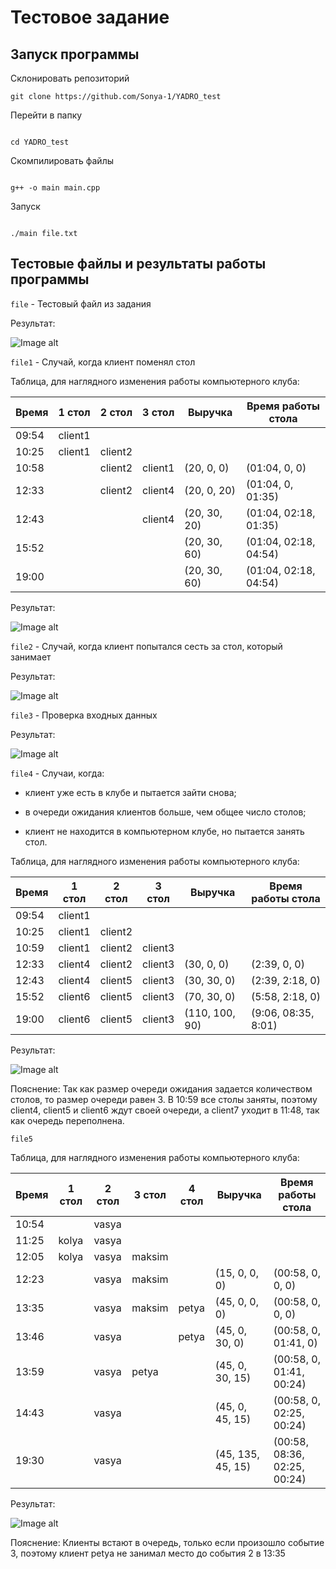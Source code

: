 # Тестовое задание


## Запуск программы


Склонировать репозиторий





```
git clone https://github.com/Sonya-1/YADRO_test
```



Перейти в папку


```

cd YADRO_test

```



Скомпилировать файлы





```

g++ -o main main.cpp

```





Запуск





```

./main file.txt

```





## Тестовые файлы и результаты работы программы





`file` - Тестовый файл из задания

Результат:






![Image alt](https://github.com/Sonya-1/YADRO_test/blob/main/img/1.png)





`file1` - Случай, когда клиент поменял стол





Таблица, для наглядного изменения работы компьютерного клуба:

Время | 1 стол | 2 стол | 3 стол | Выручка | Время работы стола
--- | --- | --- | --- | --- | ---
09:54 | client1 |  | 
10:25 | client1 | client2 | 
10:58 |  | client2 | client1 | (20, 0, 0) | (01:04, 0, 0)
12:33 |  | client2 | client4 | (20, 0, 20) | (01:04, 0, 01:35)
12:43 |  |  | client4 | (20, 30, 20) | (01:04, 02:18, 01:35)
15:52 |  |  |  | (20, 30, 60) | (01:04, 02:18, 04:54)
19:00 |  |  | |(20, 30, 60) | (01:04, 02:18, 04:54)

Результат:





![Image alt](https://github.com/Sonya-1/YADRO_test/blob/main/img/2.png)





`file2` - Случай, когда клиент попытался сесть за стол, который занимает

Результат:



![Image alt](https://github.com/Sonya-1/YADRO_test/blob/main/img/3.png)





`file3` - Проверка входных данных

Результат:



![Image alt](https://github.com/Sonya-1/YADRO_test/blob/main/img/4.png)





`file4` - Случаи, когда:

- клиент уже есть в клубе и пытается зайти снова;

- в очереди ожидания клиентов больше, чем общее число столов;

- клиент не находится в компьютерном клубе, но пытается занять стол.

Таблица, для наглядного изменения работы компьютерного клуба:

Время | 1 стол | 2 стол | 3 стол | Выручка | Время работы стола
--- | --- | --- | --- | --- | ---
09:54 | client1 |  | 
10:25 | client1 | client2 | 
10:59 | client1 | client2 | client3 | 
12:33 | client4 | client2 | client3 | (30, 0, 0) | (2:39, 0, 0)
12:43 | client4 | client5 | client3 | (30, 30, 0) | (2:39, 2:18, 0)
15:52 | client6 | client5 | client3 | (70, 30, 0) | (5:58, 2:18, 0)
19:00 | client6 | client5 | client3 | (110, 100, 90) | (9:06, 08:35, 8:01)

Результат:

![Image alt](https://github.com/Sonya-1/YADRO_test/blob/main/img/5.png)

Пояснение:
Так как размер очереди ожидания задается количеством столов, то размер очереди равен 3. В 10:59 все столы заняты, поэтому client4, client5 и client6 ждут своей очереди, а client7 уходит в 11:48, так как очередь переполнена. 

`file5` 

Таблица, для наглядного изменения работы компьютерного клуба:

Время | 1 стол | 2 стол | 3 стол | 4 стол | Выручка | Время работы стола
--- | --- | --- | --- | --- | --- | ---
10:54 |  | vasya | 
11:25 | kolya | vasya | 
12:05 | kolya | vasya | maksim | 
12:23 |  | vasya | maksim |  | (15, 0, 0, 0) | (00:58, 0, 0, 0)
13:35 |  | vasya | maksim | petya | (45, 0, 0, 0) | (00:58, 0, 0, 0)
13:46 |  | vasya |  | petya | (45, 0, 30, 0) | (00:58, 0, 01:41, 0)
13:59 |  | vasya | petya |  | (45, 0, 30, 15) | (00:58, 0, 01:41, 00:24)
14:43 |  | vasya |  |  | (45, 0, 45, 15) | (00:58, 0, 02:25, 00:24)
19:30 |  | vasya |  |  | (45, 135, 45, 15) | (00:58, 08:36, 02:25, 00:24)


Результат:

![Image alt](https://github.com/Sonya-1/YADRO_test/blob/main/img/6.png)

Пояснение:
Клиенты встают в очередь, только если произошло событие 3, поэтому клиент petya не занимал место до события 2 в 13:35

